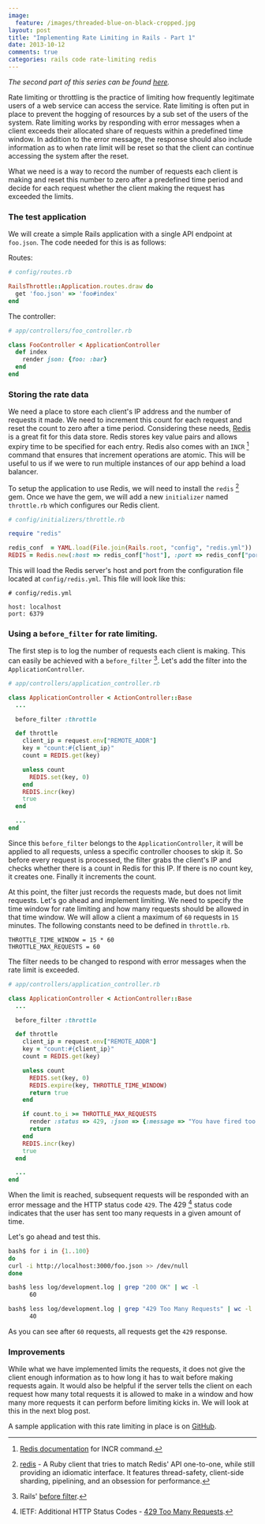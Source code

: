 ```yaml
---
image:
  feature: /images/threaded-blue-on-black-cropped.jpg
layout: post
title: "Implementing Rate Limiting in Rails - Part 1"
date: 2013-10-12
comments: true
categories: rails code rate-limiting redis
---
```

*The second part of this series can be found [here](/blog/2013/10/13/implementing-rate-limiting-in-rails-part-2/).*

Rate limiting or throttling is the practice of limiting how frequently legitimate users of a web service can access the service. Rate limiting is often put in place to prevent the hogging of resources by a sub set of the users of the system. Rate limiting works by responding with error messages when a client exceeds their allocated share of requests within a predefined time window. In addition to the error message, the response should also include information as to when rate limit will be reset so that the client can continue accessing the system after the reset.

What we need is a way to record the number of requests each client is making and reset this number to zero after a predefined time period and decide for each request whether the client making the request has exceeded the limits.

### The test application
We will create a simple Rails application with a single API endpoint at `foo.json`. The code needed for this is as follows:

Routes:
```ruby
# config/routes.rb

RailsThrottle::Application.routes.draw do
  get 'foo.json' => 'foo#index'
end
```

The controller:
```ruby
# app/controllers/foo_controller.rb

class FooController < ApplicationController
  def index
    render json: {foo: :bar}
  end
end
```

### Storing the rate data

We need a place to store each client's IP address and the number of requests it made. We need to increment this count for each request and reset the count to zero after a time period. Considering these needs, [Redis](http://redis.io/) is a great fit for this data store. Redis stores key value pairs and allows expiry time to be specified for each entry. Redis also comes with an `INCR` [^1] command that ensures that increment operations are atomic. This will be useful to us if we were to run multiple instances of our app behind a load balancer.

To setup the application to use Redis, we will need to install the `redis` [^2] gem. Once we have the gem, we will add a new `initializer` named `throttle.rb` which configures our Redis client.

```ruby
# config/initializers/throttle.rb

require "redis"

redis_conf  = YAML.load(File.join(Rails.root, "config", "redis.yml"))
REDIS = Redis.new(:host => redis_conf["host"], :port => redis_conf["port"])
```

This will load the Redis server's host and port from the configuration file located at `config/redis.yml`. This file will look like this:

```
# config/redis.yml

host: localhost
port: 6379
```


### Using a `before_filter` for rate limiting.

The first step is to log the number of requests each client is making. This can easily be achieved with a `before_filter` [^3]. Let's add the filter into the `ApplicationController`.

```ruby
# app/controllers/application_controller.rb

class ApplicationController < ActionController::Base
  ...

  before_filter :throttle

  def throttle
    client_ip = request.env["REMOTE_ADDR"]
    key = "count:#{client_ip}"
    count = REDIS.get(key)

    unless count
      REDIS.set(key, 0)
    end
    REDIS.incr(key)
    true
  end

  ...
end
```

Since this `before_filter` belongs to the `ApplicationController`, it will be applied to all requests, unless a specific controller chooses to skip it. So before every request is processed, the filter grabs the client's IP and checks whether there is a count in Redis for this IP. If there is no count key, it creates one. Finally it increments the count.

At this point, the filter just records the requests made, but does not limit requests. Let's go ahead and implement limiting. We need to specify the time window for rate limiting and how many requests should be allowed in that time window. We will allow a client a maximum of `60` requests in `15` minutes. The following constants need to be defined in `throttle.rb`.

```
THROTTLE_TIME_WINDOW = 15 * 60
THROTTLE_MAX_REQUESTS = 60
```

The filter needs to be changed to respond with error messages when the rate limit is exceeded.

```ruby
# app/controllers/application_controller.rb

class ApplicationController < ActionController::Base
  ...

  before_filter :throttle

  def throttle
    client_ip = request.env["REMOTE_ADDR"]
    key = "count:#{client_ip}"
    count = REDIS.get(key)

    unless count
      REDIS.set(key, 0)
      REDIS.expire(key, THROTTLE_TIME_WINDOW)
      return true
    end

    if count.to_i >= THROTTLE_MAX_REQUESTS
      render :status => 429, :json => {:message => "You have fired too many requests. Please wait for some time."}
      return
    end
    REDIS.incr(key)
    true
  end

  ...
end
```

When the limit is reached, subsequent requests will be responded with an error message and the HTTP status code `429`. The 429 [^4] status code indicates that the user has sent too many requests in a given amount of time.

Let's go ahead and test this.

```bash
bash$ for i in {1..100}
do
curl -i http://localhost:3000/foo.json >> /dev/null
done

bash$ less log/development.log | grep "200 OK" | wc -l
      60

bash$ less log/development.log | grep "429 Too Many Requests" | wc -l
      40

```
As you can see after `60` requests, all requests get the `429` response.


### Improvements

While what we have implemented limits the requests, it does not give the client enough information as to how long it has to wait before making requests again. It would also be helpful if the server tells the client on each request how many total requests it is allowed to make in a window and how many more requests it can perform before limiting kicks in. We will look at this in the next blog post.

A sample application with this rate limiting in place is on [GitHub](https://github.com/sdqali/rails_throttle/tree/filter).

[^1]: [Redis documentation](http://redis.io/commands/incr) for INCR command.
[^2]: [redis](https://rubygems.org/gems/redis) - A Ruby client that tries to match Redis' API one-to-one, while still providing an idiomatic interface. It features thread-safety, client-side sharding, pipelining, and an obsession for performance.
[^3]: Rails' [before filter](http://apidock.com/rails/AbstractController/Callbacks/ClassMethods/before_filter).
[^4]: IETF: Additional HTTP Status Codes - [429 Too Many Requests](https://tools.ietf.org/html/rfc6585#section-4).
